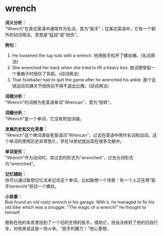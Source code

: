 # wrench

**词义分析：**  
"Wrench"在英式英语中通常作为名词，意为“扳手”；在美式英语中，它有一个额外的动词用法，意思是“猛扭”或“扭伤”。

  

**例句：**

  

1.  He loosened the lug nuts with a wrench. 他用扳手松开了螺丝帽。(名词用法)
2.  She wrenched her back when she tried to lift a heavy box. 她试图举起一个重箱子时扭伤了背部。(动词用法)
3.  That footballer had to quit the game after he wrenched his ankle. 那个足球运动员踝关节扭伤后不得不退出比赛。(动词用法)

  

**词根分析：**  
"Wrench"的词根为老英语单词"Wrencan"，意为“扭转”。

  

**词缀分析：**  
"Wrench"是一个单词，它没有附加词缀。

  

**发展历史和文化背景：**  
"Wrench"这个单词源自老英语词"Wrencan"，过去在英语中用作名词和动词。这个单词的使用历史非常悠久，早在14世纪就出现在很多文献中。

  

**单词变形：**  
"Wrench"作为动词时，其过去时形式为“wrenched”，过去分词形式为“wrenched”。

  

**记忆辅助：**  
你可以通过联想记忆法来记住这个单词，比如联想一个场景：有一个人正在用“扳手(wrench)”扭动一个螺丝。

  

**小故事：**  
Bob found an old rusty wrench in his garage. With it, he managed to fix his old bike which was a struggle. "The magic of a wrench!" he thought to himself.

  

鲍勃在他的车库里找到了一个旧的生锈的扳手。借助它，他设法修好了他的旧自行车，对他来说这是一场斗争。"扳手的魔力！"他心里想。
